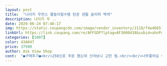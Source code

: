 ```yaml
---
layout: post 
title:  "나이키 우먼스 물놀이필수템 탄준 샌들 슬리퍼 백색" 
description: 나이키 우 ..
date: 2020-06-24 07:48:17 
img: https://static.coupangcdn.com/image/vendor_inventory/2118/f4a4665f56c2cd76446a9f4b9e5704d2590aab1b6f20006378ad6f7c6f6c.jpg 
linkUrl: https://link.coupang.com/re/AFFSDP?lptag=AF3600438&subid=ahnPublicAsk&pageKey=204706098&itemId=602121705&vendorItemId=70905430089&traceid=V0-113-668a815be3dd631e 
categories: [1007] 
color: 43A047 
price: 37500 
author: Ask View Shop 
cont:  "●구매후기●<br/>250으로 주문 했는데 신어보니 고민 됨.<br/><br/>너무좋아요 여자친구가 맘에들어하네요<br/>단<br/>디자인도 예쁘고 가볍지만 밑창이 푹신해서 편하게 아무옷에나 다 잘 신고 있어요<br/>사이즈가 좀 애매함.<br/><br/>사이즈는 제가 235신는데 230은 약간 딱 맞아요 살때 정사이즈 아니면 한치수 크게 신는게 좋을것 같아요<br/>생일선물로 받았는데 일단 편하고 엄청 가벼워서 좋아요<br/>신발 살 때 인기 많은 신발은 잘 안사는 편이라 별 기대 없이 골랐는데 왜 많이 신는지 알 거 같아요<br/>신발 잠글 때가 조금 귀찮지만 가끔 그냥 열고서 신을 때도 있어요!<br/>정245인데 크게 혹은 발볼사이즈에 따라 5mm크게 주문하래서<br/>편하고 스포츠 샌달답게 좋았슴.<br/><br/>" 
---
```

